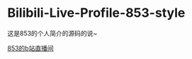 # Bilibili-Live-Profile-853-style
这是853的个人简介的源码的说~

[853的b站直播间][]

[853的b站直播间]: http://live.bilibili.com/15667 "myhloli的b站直播间"